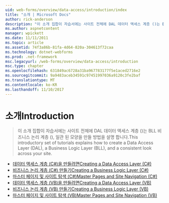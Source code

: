 ```yaml
---
uid: web-forms/overview/data-access/introduction/index
title: "소개 | Microsoft Docs"
author: rick-anderson
description: "이 소개 집합이 자습서에는 사이트 전체에 DAL 데이터 액세스 계층 ()는 BLL 비즈니스 논리 계층 (), 일관 된 모양을 만들 방법을 설명 합니다."
ms.author: aspnetcontent
manager: wpickett
ms.date: 11/11/2011
ms.topic: article
ms.assetid: 74f3a86b-81fa-4d64-820a-304613f72caa
ms.technology: dotnet-webforms
ms.prod: .net-framework
msc.legacyurl: /web-forms/overview/data-access/introduction
msc.type: chapter
ms.openlocfilehash: 631849ac6728a31ba967783177f5e1aced2716e2
ms.sourcegitcommit: 9a9483aceb34591c97451997036a9120c3fe2baf
ms.translationtype: MT
ms.contentlocale: ko-KR
ms.lasthandoff: 11/10/2017
---
```

<a name="introduction"></a><span data-ttu-id="e382e-103">소개</span><span class="sxs-lookup"><span data-stu-id="e382e-103">Introduction</span></span>
====================
> <span data-ttu-id="e382e-104">이 소개 집합이 자습서에는 사이트 전체에 DAL 데이터 액세스 계층 ()는 BLL 비즈니스 논리 계층 (), 일관 된 모양을 만들 방법을 설명 합니다.</span><span class="sxs-lookup"><span data-stu-id="e382e-104">This introductory set of tutorials explains how to create a Data Access Layer (DAL), a Business Logic Layer (BLL), and a consistent look across your site.</span></span>


- [<span data-ttu-id="e382e-105">데이터 액세스 계층 (C#)을 만들려면</span><span class="sxs-lookup"><span data-stu-id="e382e-105">Creating a Data Access Layer (C#)</span></span>](creating-a-data-access-layer-cs.md)
- [<span data-ttu-id="e382e-106">비즈니스 논리 계층 (C#) 만들기</span><span class="sxs-lookup"><span data-stu-id="e382e-106">Creating a Business Logic Layer (C#)</span></span>](creating-a-business-logic-layer-cs.md)
- [<span data-ttu-id="e382e-107">마스터 페이지 및 사이트 탐색 (C#)</span><span class="sxs-lookup"><span data-stu-id="e382e-107">Master Pages and Site Navigation (C#)</span></span>](master-pages-and-site-navigation-cs.md)
- [<span data-ttu-id="e382e-108">데이터 액세스 계층 (VB)을 만들려면</span><span class="sxs-lookup"><span data-stu-id="e382e-108">Creating a Data Access Layer (VB)</span></span>](creating-a-data-access-layer-vb.md)
- [<span data-ttu-id="e382e-109">비즈니스 논리 계층 (VB) 만들기</span><span class="sxs-lookup"><span data-stu-id="e382e-109">Creating a Business Logic Layer (VB)</span></span>](creating-a-business-logic-layer-vb.md)
- [<span data-ttu-id="e382e-110">마스터 페이지 및 사이트 탐색 (VB)</span><span class="sxs-lookup"><span data-stu-id="e382e-110">Master Pages and Site Navigation (VB)</span></span>](master-pages-and-site-navigation-vb.md)
